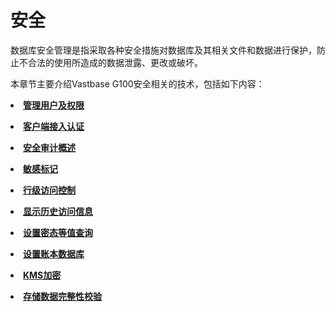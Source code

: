# 安全

数据库安全管理是指采取各种安全措施对数据库及其相关文件和数据进行保护，防止不合法的使用所造成的数据泄露、更改或破坏。

本章节主要介绍Vastbase G100安全相关的技术，包括如下内容：

<a href="管理用户及权限.html"><li>**管理用户及权限**</li></a>

<a href="客户端接入认证.html"><li>**客户端接入认证**</li></a>

<a href="安全审计概述.html"><li>**安全审计概述**</li></a>

<a href="敏感标记.html"><li>**敏感标记**</li></a>

<a href="行级访问控制.html"><li>**行级访问控制**</li></a>

<a href="显示历史访问信息.html"><li>**显示历史访问信息**</li></a>

<a href="设置密态等值查询.html"><li>**设置密态等值查询**</li></a>

<a href="设置账本数据库.html"><li>**设置账本数据库**</li></a>

<a href="KMS加密.html"><li>**KMS加密**</li></a>

<a href="存储数据完整性校验.html"><li>**存储数据完整性校验**</li></a>